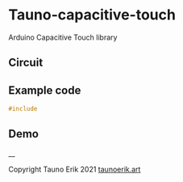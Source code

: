 # Tauno-capacitive-touch
Arduino Capacitive Touch library

## Circuit

## Example code

```c++
#include
```

## Demo

__

Copyright Tauno Erik 2021 [taunoerik.art](https://taunoerik.art/)
